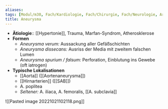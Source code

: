 ```yaml
---
aliases: 
tags: [Modul/m30, Fach/Kardiologie, Fach/Chirurgie, Fach/Neurologie, Art/Pathologie]
title: Aneurysma
---
```

- **Ätiologie**:: [[Hypertonie]], Trauma, Marfan-Syndrom, Atherosklerose
- **Formen**
	- *Aneurysma verum:* Aussackung aller Gefäßschichten
	- *Aneurysma dissecans:* Ausriss der Media mit zweitem falschen Lumen
	- *Aneurysma spurium / falsum:* Perforation, Einblutung ins Gewebe (oft iatrogen)
- **Typische Lokalisationen**
	- [[Aorta]] ([[Aortenaneurysma]])
	- [[Hirnarterien]] ([[SAB]])
	- A. poplitea
	- *Seltener:* A. iliaca, A. femoralis, [[A. subclavia]]

![[Pasted image 20221021102118.png]]